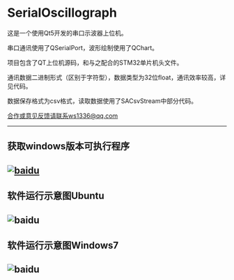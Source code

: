 # SerialOscillograph
这是一个使用Qt5开发的串口示波器上位机。

串口通讯使用了QSerialPort，波形绘制使用了QChart。

项目包含了QT上位机源码，和与之配合的STM32单片机头文件。

通讯数据二进制形式（区别于字符型），数据类型为32位float，通讯效率较高，详见代码。

数据保存格式为csv格式，读取数据使用了SACsvStream中部分代码。

合作或意见反馈请联系ws1336@qq.com

------------
## 获取windows版本可执行程序

[![baidu](https://github.com/ws1336/SerialOscillograph/raw/master/Resources/download.jpg "下载地址")](https://github.com/ws1336/SerialOscillograph/releases)
------------
## 软件运行示意图Ubuntu

![baidu](https://github.com/ws1336/SerialOscillograph/raw/master/Resources/shot.png "软件运行示意图Ubuntu")
------------
## 软件运行示意图Windows7

![baidu](https://github.com/ws1336/SerialOscillograph/raw/master/Resources/shot.jpg "软件运行示意图Windows7")
------------